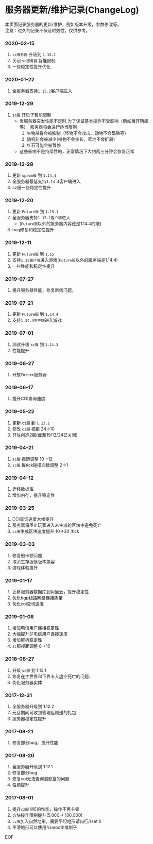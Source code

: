 # 服务器更新/维护记录(ChangeLog)

本页面记录服务器的更新/维护，例如版本升级，参数修改等。  
注意：过久的记录不保证时效性，仅供参考。


### 2020-02-15
1. ``sc服务器`` 升级到 ``1.15.2``
2. 关闭 ``sc服务器`` 智能限制
3. 一些稳定性提升优化

### 2020-01-22
1. 全服务器支持``1.15.2``客户端进入

### 2019-12-29
1. ``sc服`` 开启了智能限制
    - 当服务器突发性能不足时,为了保证基本操作不受影响（例如展开鞘翅等），服务器将会进行适当限制  
        1. 生物AI将会被抑制（怪物不会攻击、动物不会繁殖等）
        2. 随机刻会被减少(植物不会生长，草地不会扩展)
        3. 红石可能会被暂停
    - 这些影响不是持续性的，正常情况下大约两三分钟会恢复正常
    
### 2019-12-28
1. 更新 ``spawn服`` 到 ``1.14.4``
2. 全服务器最低支持``1.14.4``客户端进入
3. cz服一些稳定性提升

### 2019-12-20
1. 更新 ``Future服`` 到 ``1.15.1``
2. 全服务器支持``1.15.1客户端``进入
    - (``Future服``以外的服务器内容还是1.14.4的哦)
3. bug修复和稳定性提升

### 2019-12-11
1. 更新 ``Future服`` 到 ``1.15``
2. 支持``1.15客户端``进入游戏(``Future服``以外的服务端是1.14.4)
3. 一些性能和稳定性提升

### 2019-07-27
1. 提升服务器性能，修复断线问题。

### 2019-07-21
1. 更新 ``Future服`` 到 ``1.14.4``
2. 支持``1.14.4客户端``进入游戏

### 2019-07-01
1. 测试升级 ``sc服`` 到 ``1.14.3``
2. 性能提升


### 2019-06-27
1. 开放``Future``服务器

### 2019-06-17
1. 提升COI查询速度

### 2019-05-22
1. 更新 ``cz服`` 到 ``1.13.2``
2. 修改 ``cz服`` 视距 24->10
3. 开放创造2服(截至19/12/24已关闭)


### 2019-04-21
1. ``sc服`` 视距调整 10->12
2. ``sc服`` 每tick碰撞次数调整 2->1

### 2019-04-12
1. 迁移数据库
2. 增加内存，提升稳定性

### 2019-03-25
1. COI查询速度大幅提升
2. 服务器将阻止玩家进入未生成的区块中避免死亡
3. ``sc服``生成区块速度提升 10->30 /tick

### 2019-03-03
1. 修复船卡顿问题
2. 取消生存服低版本兼容
3. 游戏体验提升

### 2019-01-17
1. 迁移服务器数据库到阿里云，提升稳定性
2. 优化bgp线路网络连接质量
3. 优化coi查询速度


### 2019-01-06
1. 增加电信用户连接稳定性
2. 大幅提升非电信用户连接速度
3. 增加解析稳定性
4. ``sc``服视距调整 8->10

### 2018-08-27
1. 升级 ``sc服`` 到 1.13.1
2. 修复在主世界和下界卡入虚空死亡的问题.
3. 优化服务器实体

### 2017-12-31
1. 全服务器升级到 1.12.2
2. 元旦期间可收到管理组赠送的礼包
3. 服务器稳定性提升

### 2017-08-21
1. 修复部分bug，提升性能


### 2017-08-20
1. 全服务器升级到 1.12.1
2. 修复部分bug
3. 修复coi无法查询潜影盒的问题
4. 性能提升

### 2017-08-01
1. 提升``cz服`` WE的性能，操作不再卡顿
2. 方块操作限制提升(5,000-> 100,000)
3. ``cz服``加入自然地形，需要平坦地形请自行//set 0
4. 平滑地形可以使用//smooth或刷子


EOF















